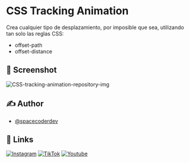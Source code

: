 
# CSS Tracking Animation

Crea cualquier tipo de desplazamiento, por imposible que sea, utilizando tan solo las reglas CSS:

- offset-path
- offset-distance
## 📸 Screenshot

![CSS-tracking-animation-repository-img](https://github.com/spacecoderdev/CSS-tracking-animation/assets/146677344/0be67f97-7ad0-479d-ad9b-218821d5d005)
## ✍️ Author

- [@spacecoderdev](https://www.github.com/spacecoderdev)


## 🔗 Links

[![Instagram](https://img.shields.io/badge/instagram-BE02A5?style=for-the-badge&logo=instagram&logoColor=white)](https://www.instagram.com/spacecoder.dev/)
[![TikTok](https://img.shields.io/badge/tiktok-000?style=for-the-badge&logo=tiktok&logoColor=white)](https://www.tiktok.com/@spacecoder.dev)
[![Youtube](https://img.shields.io/badge/youtube-F70000?style=for-the-badge&logo=youtube&logoColor=white)](https://www.youtube.com/@spacecoderdev)
